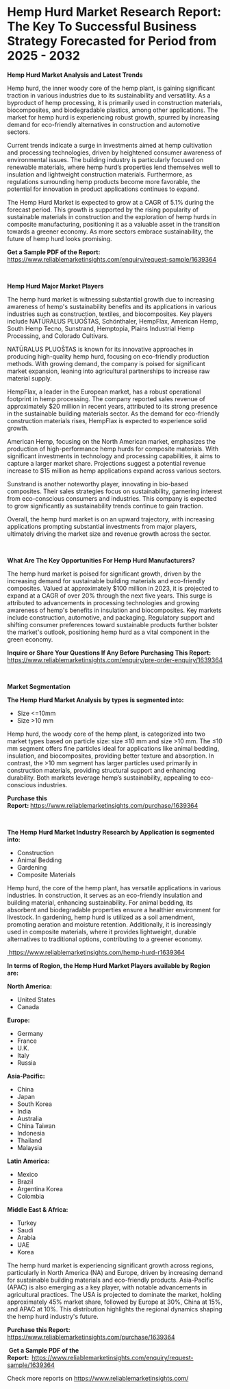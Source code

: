 <p><h1>Hemp Hurd Market Research Report: The Key To Successful Business Strategy Forecasted for Period from 2025 - 2032</h1></p><p><strong>Hemp Hurd Market Analysis and Latest Trends</strong></p>
<p><p>Hemp hurd, the inner woody core of the hemp plant, is gaining significant traction in various industries due to its sustainability and versatility. As a byproduct of hemp processing, it is primarily used in construction materials, biocomposites, and biodegradable plastics, among other applications. The market for hemp hurd is experiencing robust growth, spurred by increasing demand for eco-friendly alternatives in construction and automotive sectors.</p><p>Current trends indicate a surge in investments aimed at hemp cultivation and processing technologies, driven by heightened consumer awareness of environmental issues. The building industry is particularly focused on renewable materials, where hemp hurd’s properties lend themselves well to insulation and lightweight construction materials. Furthermore, as regulations surrounding hemp products become more favorable, the potential for innovation in product applications continues to expand.</p><p>The Hemp Hurd Market is expected to grow at a CAGR of 5.1% during the forecast period. This growth is supported by the rising popularity of sustainable materials in construction and the exploration of hemp hurds in composite manufacturing, positioning it as a valuable asset in the transition towards a greener economy. As more sectors embrace sustainability, the future of hemp hurd looks promising.</p></p>
<p><strong>Get a Sample PDF of the Report:&nbsp;</strong> <a href="https://www.reliablemarketinsights.com/enquiry/request-sample/1639364?utm_campaign=3209&utm_medium=2&utm_source=Github&utm_content=ia&utm_term=02042025&utm_id=hemp-hurd">https://www.reliablemarketinsights.com/enquiry/request-sample/1639364</a></p>
<p>&nbsp;</p>
<p><strong>Hemp Hurd Major Market Players</strong></p>
<p><p>The hemp hurd market is witnessing substantial growth due to increasing awareness of hemp's sustainability benefits and its applications in various industries such as construction, textiles, and biocomposites. Key players include NATŪRALUS PLUOŠTAS, Schönthaler, HempFlax, American Hemp, South Hemp Tecno, Sunstrand, Hemptopia, Plains Industrial Hemp Processing, and Colorado Cultivars. </p><p>NATŪRALUS PLUOŠTAS is known for its innovative approaches in producing high-quality hemp hurd, focusing on eco-friendly production methods. With growing demand, the company is poised for significant market expansion, leaning into agricultural partnerships to increase raw material supply.</p><p>HempFlax, a leader in the European market, has a robust operational footprint in hemp processing. The company reported sales revenue of approximately $20 million in recent years, attributed to its strong presence in the sustainable building materials sector. As the demand for eco-friendly construction materials rises, HempFlax is expected to experience solid growth.</p><p>American Hemp, focusing on the North American market, emphasizes the production of high-performance hemp hurds for composite materials. With significant investments in technology and processing capabilities, it aims to capture a larger market share. Projections suggest a potential revenue increase to $15 million as hemp applications expand across various sectors.</p><p>Sunstrand is another noteworthy player, innovating in bio-based composites. Their sales strategies focus on sustainability, garnering interest from eco-conscious consumers and industries. This company is expected to grow significantly as sustainability trends continue to gain traction.</p><p>Overall, the hemp hurd market is on an upward trajectory, with increasing applications prompting substantial investments from major players, ultimately driving the market size and revenue growth across the sector.</p></p>
<p>&nbsp;</p>
<p><strong>What Are The Key Opportunities For Hemp Hurd Manufacturers?</strong></p>
<p><p>The hemp hurd market is poised for significant growth, driven by the increasing demand for sustainable building materials and eco-friendly composites. Valued at approximately $100 million in 2023, it is projected to expand at a CAGR of over 20% through the next five years. This surge is attributed to advancements in processing technologies and growing awareness of hemp's benefits in insulation and biocomposites. Key markets include construction, automotive, and packaging. Regulatory support and shifting consumer preferences toward sustainable products further bolster the market's outlook, positioning hemp hurd as a vital component in the green economy.</p></p>
<p><strong>Inquire or Share Your Questions If Any Before Purchasing This Report:</strong> <a href="https://www.reliablemarketinsights.com/enquiry/pre-order-enquiry/1639364?utm_campaign=3209&utm_medium=2&utm_source=Github&utm_content=ia&utm_term=02042025&utm_id=hemp-hurd">https://www.reliablemarketinsights.com/enquiry/pre-order-enquiry/1639364</a></p>
<p>&nbsp;</p>
<p><strong>Market Segmentation</strong></p>
<p><strong>The Hemp Hurd Market Analysis by types is segmented into:</strong></p>
<p><ul><li>Size <=10mm</li><li>Size >10 mm</li></ul></p>
<p><p>Hemp hurd, the woody core of the hemp plant, is categorized into two market types based on particle size: size ≤10 mm and size >10 mm. The ≤10 mm segment offers fine particles ideal for applications like animal bedding, insulation, and biocomposites, providing better texture and absorption. In contrast, the >10 mm segment has larger particles used primarily in construction materials, providing structural support and enhancing durability. Both markets leverage hemp’s sustainability, appealing to eco-conscious industries.</p></p>
<p><strong>Purchase this Report:&nbsp;</strong><a href="https://www.reliablemarketinsights.com/purchase/1639364?utm_campaign=3209&utm_medium=2&utm_source=Github&utm_content=ia&utm_term=02042025&utm_id=hemp-hurd">https://www.reliablemarketinsights.com/purchase/1639364</a></p>
<p>&nbsp;</p>
<p><strong>The Hemp Hurd Market Industry Research by Application is segmented into:</strong></p>
<p><ul><li>Construction</li><li>Animal Bedding</li><li>Gardening</li><li>Composite Materials</li></ul></p>
<p><p>Hemp hurd, the core of the hemp plant, has versatile applications in various industries. In construction, it serves as an eco-friendly insulation and building material, enhancing sustainability. For animal bedding, its absorbent and biodegradable properties ensure a healthier environment for livestock. In gardening, hemp hurd is utilized as a soil amendment, promoting aeration and moisture retention. Additionally, it is increasingly used in composite materials, where it provides lightweight, durable alternatives to traditional options, contributing to a greener economy.</p></p>
<p><a href="https://www.reliablemarketinsights.com/hemp-hurd-r1639364?utm_campaign=3209&utm_medium=2&utm_source=Github&utm_content=ia&utm_term=02042025&utm_id=hemp-hurd">&nbsp;https://www.reliablemarketinsights.com/hemp-hurd-r1639364</a></p>
<p><strong>In terms of Region, the Hemp Hurd Market Players available by Region are:</strong></p>
<p>
    <p> <strong> North America: </strong>
        <ul>
            <li>United States</li>
            <li>Canada</li>
        </ul>
        </p> 
    <p> <strong> Europe: </strong>
        <ul>
            <li>Germany</li>
            <li>France</li>
            <li>U.K.</li>
            <li>Italy</li>
            <li>Russia</li>
        </ul>
        </p> 
    <p> <strong> Asia-Pacific: </strong>
        <ul>
            <li>China</li>
            <li>Japan</li>
            <li>South Korea</li>
            <li>India</li>
            <li>Australia</li>
            <li>China Taiwan</li>
            <li>Indonesia</li>
            <li>Thailand</li>
            <li>Malaysia</li>
        </ul>
        </p> 
    <p> <strong> Latin America: </strong>
        <ul>
            <li>Mexico</li>
            <li>Brazil</li>
            <li>Argentina Korea</li>
            <li>Colombia</li>
        </ul>
        </p> 
    <p> <strong> Middle East & Africa: </strong>
        <ul>
            <li>Turkey</li>
            <li>Saudi</li>
            <li>Arabia</li>
            <li>UAE</li>
            <li>Korea</li>
        </ul>
    </p>
    </p>
<p><p>The hemp hurd market is experiencing significant growth across regions, particularly in North America (NA) and Europe, driven by increasing demand for sustainable building materials and eco-friendly products. Asia-Pacific (APAC) is also emerging as a key player, with notable advancements in agricultural practices. The USA is projected to dominate the market, holding approximately 45% market share, followed by Europe at 30%, China at 15%, and APAC at 10%. This distribution highlights the regional dynamics shaping the hemp hurd industry's future.</p></p>
<p><strong>Purchase this Report: </strong><a href="https://www.reliablemarketinsights.com/purchase/1639364?utm_campaign=3209&utm_medium=2&utm_source=Github&utm_content=ia&utm_term=02042025&utm_id=hemp-hurd">https://www.reliablemarketinsights.com/purchase/1639364</a></p>
<p>&nbsp;<strong>Get a Sample PDF of the Report:&nbsp;&nbsp;</strong><a href="https://www.reliablemarketinsights.com/enquiry/request-sample/1639364?utm_campaign=3209&utm_medium=2&utm_source=Github&utm_content=ia&utm_term=02042025&utm_id=hemp-hurd">https://www.reliablemarketinsights.com/enquiry/request-sample/1639364</a></p>
<p><strong></strong></p>
<p>Check more reports on <a href="https://www.reliablemarketinsights.com/?utm_campaign=3209&utm_medium=2&utm_source=Github&utm_content=ia&utm_term=02042025&utm_id=hemp-hurd">https://www.reliablemarketinsights.com/</a></p>